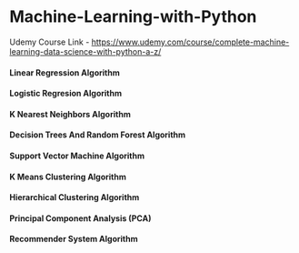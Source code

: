  # Machine-Learning-with-Python
 
 Udemy Course Link -  https://www.udemy.com/course/complete-machine-learning-data-science-with-python-a-z/

#### Linear Regression Algorithm
#### Logistic Regresion Algorithm
#### K Nearest Neighbors Algorithm
#### Decision Trees And Random Forest Algorithm
#### Support Vector Machine Algorithm
#### K Means Clustering Algorithm
#### Hierarchical Clustering Algorithm
#### Principal Component Analysis (PCA)
#### Recommender System Algorithm
